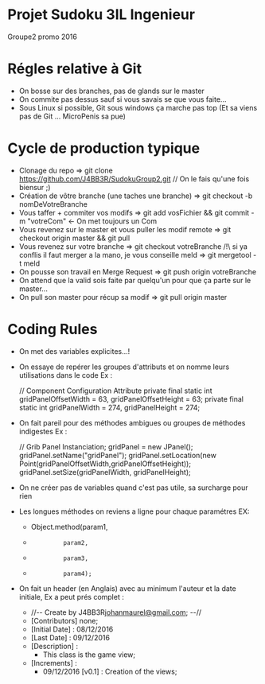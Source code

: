 # Projet Sudoku 3IL Ingenieur
Groupe2 promo 2016

# Régles relative à Git
  - On bosse sur des branches, pas de glands sur le master
  - On commite pas dessus sauf si vous savais se que vous faite...
  - Sous Linux si possible, Git sous windows ça marche pas top (Et sa viens pas de Git ... MicroPenis sa pue)

# Cycle de production typique

  - Clonage du repo => git clone https://github.com/J4BB3R/SudokuGroup2.git // On le fais qu'une fois biensur ;)
  - Création de vôtre branche (une taches une branche) => git checkout -b nomDeVotreBranche
  - Vous taffer + commiter vos modifs => git add vosFichier && git commit -m "votreCom" <- On met toujours un Com
  - Vous revenez sur le master et vous puller les modif remote => git checkout origin master && git pull
  - Vous revenez sur votre branche => git checkout votreBranche
    /!\ si ya conflis il faut merger a la mano, je vous conseille meld => git mergetool -t meld
  - On pousse son travail en Merge Request => git push origin votreBranche
  - On attend que la valid sois faite par quelqu'un pour que ça parte sur le master...
  - On pull son master pour récup sa modif => git pull origin master

# Coding Rules

  - On met des variables explicites...!

  - On essaye de repérer les groupes d'attributs et on nomme leurs utilisations dans le code Ex :

      // Component Configuration Attribute
      private final static int gridPanelOffsetWidth = 63, gridPanelOffsetHeight = 63;
      private final static int gridPanelWidth = 274, gridPanelHeight = 274;

  - On fait pareil pour des méthodes ambigues ou groupes de méthodes indigestes Ex :

      // Grib Panel Instanciation;
      gridPanel = new JPanel();
      gridPanel.setName("gridPanel");
      gridPanel.setLocation(new Point(gridPanelOffsetWidth,gridPanelOffsetHeight));
      gridPanel.setSize(gridPanelWidth, gridPanelHeight);

  - On ne créer pas de variables quand c'est pas utile, sa surcharge pour rien

  - Les longues méthodes on reviens a ligne pour chaque paramétres EX:

      - Object.method(param1,
      -              param2,
      -              param3,
      -              param4);

  - On fait un header (en Anglais) avec au minimum l'auteur et la date initiale, Ex a peut prés complet :


      - //-- Create by J4BB3R<johanmaurel@gmail.com>; --//
      - [Contributors] none;
      - [Initial Date] : 08/12/2016
      - [Last Date] : 09/12/2016
      - [Description] :
           - This class is the game view;
      - [Increments] :
           - 09/12/2016 [v0.1] : Creation of the views;
